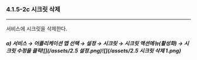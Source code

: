 ### 4.1.5-2c 시크릿 삭제

---

서비스에 시크릿을 삭제한다.

##### a\) 서비스 → 어플리케이션 맵 선택 → 설정 → 시크릿 → 시크릿 액션메뉴\(활성화\) →  시크릿 수정을 클릭![](/assets/2.5 설정.png)![](/assets/2.5 시크릿 삭제 1.png)



